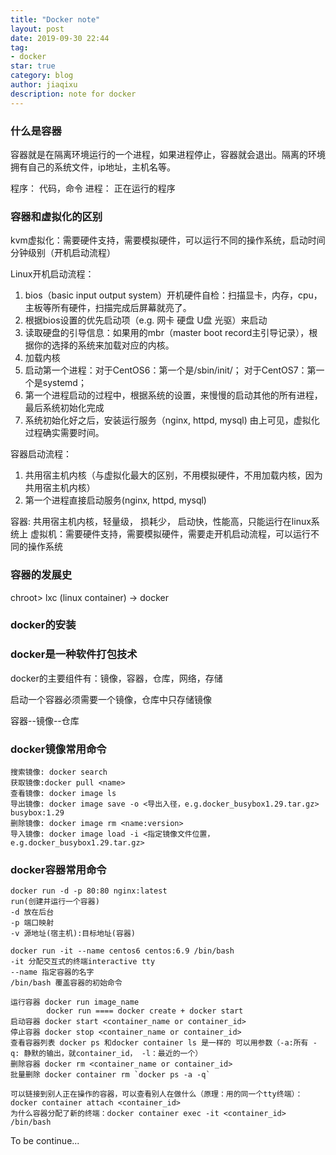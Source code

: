 ```yaml
---
title: "Docker note"
layout: post
date: 2019-09-30 22:44
tag:
- docker
star: true
category: blog
author: jiaqixu
description: note for docker
---
```



### 什么是容器
容器就是在隔离环境运行的一个进程，如果进程停止，容器就会退出。隔离的环境拥有自己的系统文件，ip地址，主机名等。

程序： 代码，命令
进程： 正在运行的程序

### 容器和虚拟化的区别
kvm虚拟化：需要硬件支持，需要模拟硬件，可以运行不同的操作系统，启动时间分钟级别（开机启动流程）

Linux开机启动流程：
1. bios（basic input output system）开机硬件自检：扫描显卡，内存，cpu，主板等所有硬件，扫描完成后屏幕就亮了。
2. 根据bios设置的优先启动项（e.g. 网卡 硬盘 U盘 光驱）来启动
3. 读取硬盘的引导信息：如果用的mbr（master boot record主引导记录），根据你的选择的系统来加载对应的内核。
4. 加载内核
5. 启动第一个进程：对于CentOS6：第一个是/sbin/init/； 对于CentOS7：第一个是systemd；
6. 第一个进程启动的过程中，根据系统的设置，来慢慢的启动其他的所有进程，最后系统初始化完成
7. 系统初始化好之后，安装运行服务（nginx, httpd, mysql)
由上可见，虚拟化过程确实需要时间。

容器启动流程：
1. 共用宿主机内核（与虚拟化最大的区别，不用模拟硬件，不用加载内核，因为共用宿主机内核）
2. 第一个进程直接启动服务(nginx, httpd, mysql)

容器: 共用宿主机内核，轻量级， 损耗少， 启动快，性能高，只能运行在linux系统上
虚拟机：需要硬件支持，需要模拟硬件，需要走开机启动流程，可以运行不同的操作系统


### 容器的发展史
chroot> lxc (linux container) -> docker


### docker的安装

### docker是一种软件打包技术
docker的主要组件有：镜像，容器，仓库，网络，存储

启动一个容器必须需要一个镜像，仓库中只存储镜像

容器--镜像--仓库

### docker镜像常用命令
```text
搜索镜像: docker search
获取镜像:docker pull <name>
查看镜像: docker image ls
导出镜像: docker image save -o <导出入径，e.g.docker_busybox1.29.tar.gz> busybox:1.29
删除镜像: docker image rm <name:version>
导入镜像: docker image load -i <指定镜像文件位置，e.g.docker_busybox1.29.tar.gz>
```

### docker容器常用命令
```text
docker run -d -p 80:80 nginx:latest
run(创建并运行一个容器)
-d 放在后台
-p 端口映射
-v 源地址(宿主机):目标地址(容器)
```

```text
docker run -it --name centos6 centos:6.9 /bin/bash
-it 分配交互式的终端interactive tty
--name 指定容器的名字
/bin/bash 覆盖容器的初始命令
```

```text
运行容器 docker run image_name
        docker run ==== docker create + docker start
启动容器 docker start <container_name or container_id>
停止容器 docker stop <container_name or container_id>
查看容器列表 docker ps 和docker container ls 是一样的 可以用参数（-a:所有 -q: 静默的输出，就container_id， -l：最近的一个）
删除容器 docker rm <container_name or container_id>
批量删除 docker container rm `docker ps -a -q`
```

```text
可以链接到别人正在操作的容器，可以查看别人在做什么（原理：用的同一个tty终端）：docker container attach <container_id>
为什么容器分配了新的终端：docker container exec -it <container_id> /bin/bash
```

To be continue...


